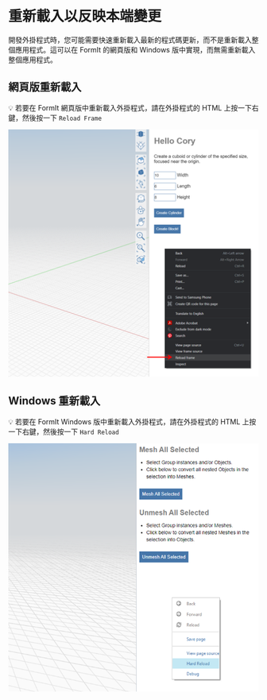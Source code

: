 # 重新載入以反映本端變更

開發外掛程式時，您可能需要快速重新載入最新的程式碼更新，而不是重新載入整個應用程式。這可以在 FormIt 的網頁版和 Windows 版中實現，而無需重新載入整個應用程式。

## 網頁版重新載入

💡 若要在 FormIt 網頁版中重新載入外掛程式，請在外掛程式的 HTML 上按一下右鍵，然後按一下 `Reload Frame`

![](<../../../.gitbook/assets/d11 (1).png>)

## Windows 重新載入

💡 若要在 FormIt Windows 版中重新載入外掛程式，請在外掛程式的 HTML 上按一下右鍵，然後按一下 `Hard Reload`

![](../../../.gitbook/assets/d18.png)
